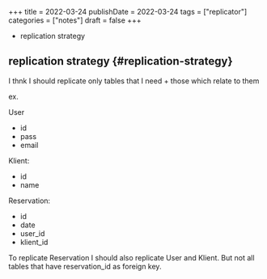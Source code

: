 +++
title = 2022-03-24
publishDate = 2022-03-24
tags = ["replicator"]
categories = ["notes"]
draft = false
+++

-   replication strategy

<!--more-->


## replication strategy {#replication-strategy}

  I thnk I should replicate only tables that I need + those
which relate to them

ex.

User

-   id
-   pass
-   email

Klient:

-   id
-   name

Reservation:

-   id
-   date
-   user_id
-   klient_id

To replicate Reservation I should also replicate User and Klient.
But not all tables that have reservation_id as foreign key.
